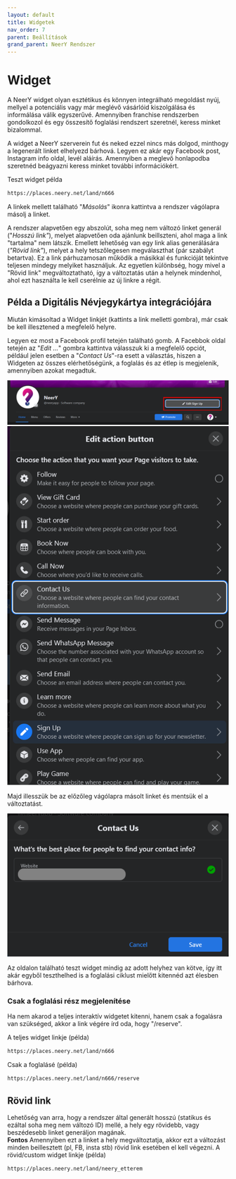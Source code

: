 ```yaml
---
layout: default
title: Widgetek
nav_order: 7
parent: Beállítások
grand_parent: NeerY Rendszer
---
```

# Widget
A NeerY widget olyan esztétikus és könnyen integrálható megoldást nyúj, mellyel a potenciális vagy már meglévő vásárlóid kiszolgálása és informálása válik egyszerűvé.
Amennyiben franchise rendszerben gondolkozol és egy összesítő foglalási rendszert szeretnél, keress minket bizalommal.

A widget a NeerY szerverein fut és neked ezzel nincs más dolgod, minthogy a legenerált linket elhelyezd bárhová. Legyen ez akár egy Facebook post, Instagram info oldal, levél aláírás. Amennyiben a meglevő honlapodba szeretnéd beágyazni keress minket további információkért.

Teszt widget példa
```html
https://places.neery.net/land/n666
```

A linkek mellett található "_Másolás_" ikonra kattintva a rendszer vágólapra másolj a linket.

A rendszer alapvetően egy abszolút, soha meg nem változó linket generál ("_Hosszú link"_), melyet alapvetően oda ajánlunk beillszteni, ahol maga a link "tartalma" nem látszik. Emellett lehetőség van egy link alias generálására (_"Rövid link"_), melyet a hely tetszőlegesen megválaszthat (pár szabályt betartva). Ez a link párhuzamosan működik a másikkal és funkcióját tekintve teljesen mindegy melyiket használjuk. Az egyetlen különbség, hogy mivel a "Rövid link" megváltoztatható, így a változtatás után a helynek mindenhol, ahol ezt használta le kell cserélnie az új linkre a régit.

## Példa a Digitális Névjegykártya integrációjára
Miután kimásoltad a Widget linkjét (kattints a link melletti gombra), már csak be kell illesztened a megfelelő helyre.

Legyen ez most a Facebook profil tetején található gomb.
A Facebbok oldal tetején az "_Edit ..._" gombra kattintva válasszuk ki a megfelelő opciót, például jelen esetben a "_Contact Us_"-ra esett a választás, hiszen a Widgeten az összes elérhetőségünk, a foglalás és az étlep is megjelenik, amennyiben azokat megadtuk.

![](../../assets/images/insert_did_1.png)
![](../../assets/images/insert_did_2.png)

Majd illesszük be az előzőleg vágólapra másolt linket és mentsük el a változtatást.

![](../../assets/images/insert_did_3.png)

Az oldalon található teszt widget mindig az adott helyhez van kötve, így itt akár egyből teszthelhed is a foglalási ciklust mielőtt kitennéd azt élesben bárhova.

### Csak a foglalási rész megjelenítése
Ha nem akarod a teljes interaktív widgetet kitenni, hanem csak a fogalásra van szükséged, akkor a link végére írd oda, hogy "/reserve".

A teljes widget linkje (példa)
```html
https://places.neery.net/land/n666
```

Csak a foglalásé (példa)
```html
https://places.neery.net/land/n666/reserve
```

## Rövid link
Lehetőség van arra, hogy a rendszer által generált hosszú (statikus és ezáltal soha meg nem változó ID) mellé, a hely egy rövidebb, vagy beszédesebb linket generáljon magának. <br>
**Fontos** Amennyiben ezt a linket a hely megváltoztatja, akkor ezt a változást minden beillesztett (pl, FB, insta stb) rövid link esetében el kell végezni.
A rövid/custom widget linkje (példa)
```html
https://places.neery.net/land/neery_etterem
```